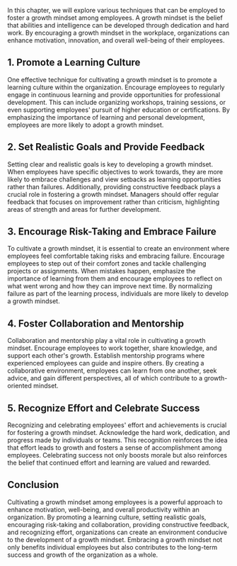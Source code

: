 
In this chapter, we will explore various techniques that can be employed to foster a growth mindset among employees. A growth mindset is the belief that abilities and intelligence can be developed through dedication and hard work. By encouraging a growth mindset in the workplace, organizations can enhance motivation, innovation, and overall well-being of their employees.

## 1\. Promote a Learning Culture

One effective technique for cultivating a growth mindset is to promote a learning culture within the organization. Encourage employees to regularly engage in continuous learning and provide opportunities for professional development. This can include organizing workshops, training sessions, or even supporting employees' pursuit of higher education or certifications. By emphasizing the importance of learning and personal development, employees are more likely to adopt a growth mindset.

## 2\. Set Realistic Goals and Provide Feedback

Setting clear and realistic goals is key to developing a growth mindset. When employees have specific objectives to work towards, they are more likely to embrace challenges and view setbacks as learning opportunities rather than failures. Additionally, providing constructive feedback plays a crucial role in fostering a growth mindset. Managers should offer regular feedback that focuses on improvement rather than criticism, highlighting areas of strength and areas for further development.

## 3\. Encourage Risk-Taking and Embrace Failure

To cultivate a growth mindset, it is essential to create an environment where employees feel comfortable taking risks and embracing failure. Encourage employees to step out of their comfort zones and tackle challenging projects or assignments. When mistakes happen, emphasize the importance of learning from them and encourage employees to reflect on what went wrong and how they can improve next time. By normalizing failure as part of the learning process, individuals are more likely to develop a growth mindset.

## 4\. Foster Collaboration and Mentorship

Collaboration and mentorship play a vital role in cultivating a growth mindset. Encourage employees to work together, share knowledge, and support each other's growth. Establish mentorship programs where experienced employees can guide and inspire others. By creating a collaborative environment, employees can learn from one another, seek advice, and gain different perspectives, all of which contribute to a growth-oriented mindset.

## 5\. Recognize Effort and Celebrate Success

Recognizing and celebrating employees' effort and achievements is crucial for fostering a growth mindset. Acknowledge the hard work, dedication, and progress made by individuals or teams. This recognition reinforces the idea that effort leads to growth and fosters a sense of accomplishment among employees. Celebrating success not only boosts morale but also reinforces the belief that continued effort and learning are valued and rewarded.

## Conclusion

Cultivating a growth mindset among employees is a powerful approach to enhance motivation, well-being, and overall productivity within an organization. By promoting a learning culture, setting realistic goals, encouraging risk-taking and collaboration, providing constructive feedback, and recognizing effort, organizations can create an environment conducive to the development of a growth mindset. Embracing a growth mindset not only benefits individual employees but also contributes to the long-term success and growth of the organization as a whole.

